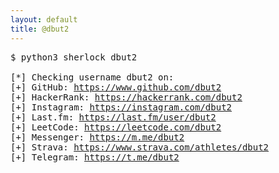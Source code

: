 ```yaml
---
layout: default
title: @dbut2
---
```


<pre>
$ python3 sherlock dbut2

[*] Checking username dbut2 on:
[+] GitHub: <a href="https://www.github.com/dbut2" target="_blank">https://www.github.com/dbut2</a>
[+] HackerRank: <a href="https://hackerrank.com/dbut2" target="_blank">https://hackerrank.com/dbut2</a>
[+] Instagram: <a href="https://instagram.com/dbut2" target="_blank">https://instagram.com/dbut2</a>
[+] Last.fm: <a href="https://last.fm/user/dbut2" target="_blank">https://last.fm/user/dbut2</a>
[+] LeetCode: <a href="https://leetcode.com/dbut2" target="_blank">https://leetcode.com/dbut2</a>
[+] Messenger: <a href="https://m.me/dbut2" target="_blank">https://m.me/dbut2</a>
[+] Strava: <a href="https://www.strava.com/athletes/dbut2" target="_blank">https://www.strava.com/athletes/dbut2</a>
[+] Telegram: <a href="https://t.me/dbut2" target="_blank">https://t.me/dbut2</a>
</pre>
